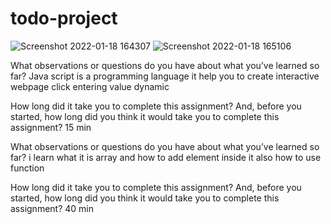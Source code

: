 # todo-project
![Screenshot 2022-01-18 164307](https://user-images.githubusercontent.com/97651232/149960441-fedd29c1-bf7b-4d43-a62a-9606df6395dd.png)
![Screenshot 2022-01-18 165106](https://user-images.githubusercontent.com/97651232/149960570-5342c37e-02c8-4129-866b-39c0534153ba.png)


What observations or questions do you have about what you’ve learned so far?
Java script is a programming language it help you to create interactive webpage click entering value dynamic

How long did it take you to complete this assignment? And, before you started, how long did you think it would take you to complete this assignment? 15 min


What observations or questions do you have about what you’ve learned so far?
i learn what it is array and how to add element inside it also how to use function

How long did it take you to complete this assignment? And, before you started, how long did you think it would take you to complete this assignment? 40 min



